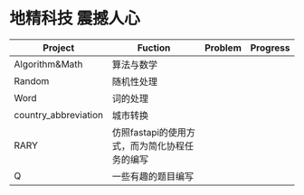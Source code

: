 # 地精科技 震撼人心 <br>


Project     |  Fuction   |  Problem  | Progress
----         |   -----------     |   -----------   |   ----------- 
Algorithm&Math        |   算法与数学     |      |
Random           |   随机性处理  |     |
Word                 | 词的处理              |   |
country_abbreviation  |   城市转换     |      |
RARY |   仿照fastapi的使用方式，而为简化协程任务的编写     |      |
Q |   一些有趣的题目编写    |      |
